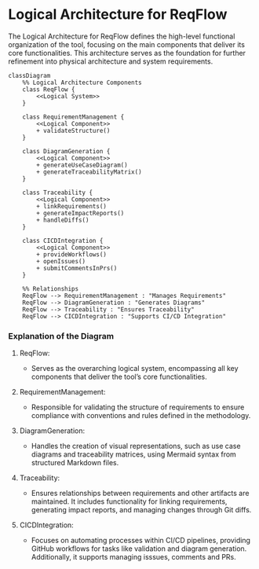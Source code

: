 # Logical Architecture for ReqFlow

The Logical Architecture for ReqFlow defines the high-level functional organization of the tool, focusing on the main components that deliver its core functionalities. This architecture serves as the foundation for further refinement into physical architecture and system requirements.

```mermaid
classDiagram
    %% Logical Architecture Components
    class ReqFlow {
        <<Logical System>>
    }

    class RequirementManagement {
        <<Logical Component>>
        + validateStructure()
    }

    class DiagramGeneration {
        <<Logical Component>>
        + generateUseCaseDiagram()
        + generateTraceabilityMatrix()
    }

    class Traceability {
        <<Logical Component>>
        + linkRequirements()
        + generateImpactReports()
        + handleDiffs()
    }

    class CICDIntegration {
        <<Logical Component>>
        + provideWorkflows()
        + openIssues()
        + submitCommentsInPrs()
    }

    %% Relationships
    ReqFlow --> RequirementManagement : "Manages Requirements"
    ReqFlow --> DiagramGeneration : "Generates Diagrams"
    ReqFlow --> Traceability : "Ensures Traceability"
    ReqFlow --> CICDIntegration : "Supports CI/CD Integration"
```

### Explanation of the Diagram

1. ReqFlow:
   - Serves as the overarching logical system, encompassing all key components that deliver the tool’s core functionalities.

2. RequirementManagement:
   - Responsible for validating the structure of requirements to ensure compliance with conventions and rules defined in the methodology.

3. DiagramGeneration:
   - Handles the creation of visual representations, such as use case diagrams and traceability matrices, using Mermaid syntax from structured Markdown files.

4. Traceability:
   - Ensures relationships between requirements and other artifacts are maintained. It includes functionality for linking requirements, generating impact reports, and managing changes through Git diffs.

5. CICDIntegration:
   - Focuses on automating processes within CI/CD pipelines, providing GitHub workflows for tasks like validation and diagram generation. Additionally, it supports managing isssues, comments and PRs.


